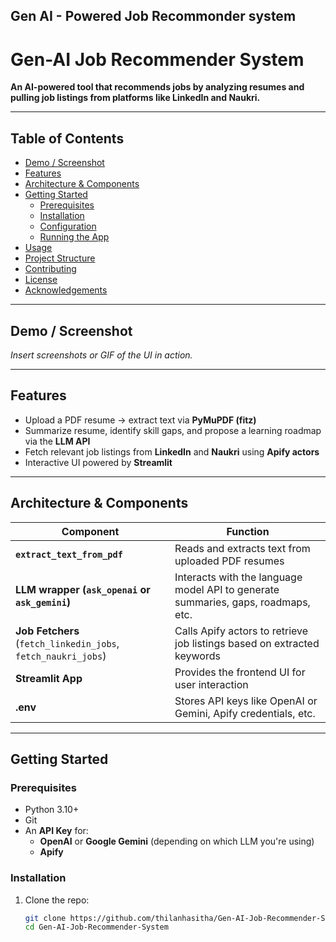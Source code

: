 ## Gen AI - Powered Job Recommonder system
# Gen-AI Job Recommender System

**An AI-powered tool that recommends jobs by analyzing resumes and pulling job listings from platforms like LinkedIn and Naukri.**

---

## Table of Contents

- [Demo / Screenshot](#demo--screenshot)  
- [Features](#features)  
- [Architecture & Components](#architecture--components)  
- [Getting Started](#getting-started)  
  - [Prerequisites](#prerequisites)  
  - [Installation](#installation)  
  - [Configuration](#configuration)  
  - [Running the App](#running-the-app)  
- [Usage](#usage)  
- [Project Structure](#project-structure)  
- [Contributing](#contributing)  
- [License](#license)  
- [Acknowledgements](#acknowledgements)

---

## Demo / Screenshot

*Insert screenshots or GIF of the UI in action.*

---

## Features

- Upload a PDF resume → extract text via **PyMuPDF (fitz)**  
- Summarize resume, identify skill gaps, and propose a learning roadmap via the **LLM API**  
- Fetch relevant job listings from **LinkedIn** and **Naukri** using **Apify actors**  
- Interactive UI powered by **Streamlit**

---

## Architecture & Components

| Component | Function |
|----------|----------|
| **`extract_text_from_pdf`** | Reads and extracts text from uploaded PDF resumes |
| **LLM wrapper (`ask_openai` or `ask_gemini`)** | Interacts with the language model API to generate summaries, gaps, roadmaps, etc. |
| **Job Fetchers** (`fetch_linkedin_jobs`, `fetch_naukri_jobs`) | Calls Apify actors to retrieve job listings based on extracted keywords |
| **Streamlit App** | Provides the frontend UI for user interaction |
| **.env** | Stores API keys like OpenAI or Gemini, Apify credentials, etc. |

---

## Getting Started

### Prerequisites

- Python 3.10+  
- Git  
- An **API Key** for:  
  - **OpenAI** or **Google Gemini** (depending on which LLM you're using)  
  - **Apify**

### Installation

1. Clone the repo:
   ```bash
   git clone https://github.com/thilanhasitha/Gen-AI-Job-Recommender-System.git
   cd Gen-AI-Job-Recommender-System
